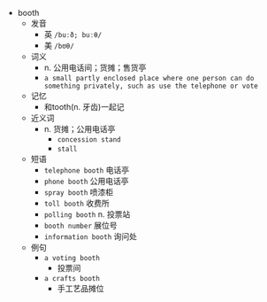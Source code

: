 - booth
  - 发音
    - 英 `/buːð; buːθ/`
    - 美 `/bʊθ/`
  - 词义
    - n. 公用电话间；货摊；售货亭
    - `a small partly enclosed place where one person can do something privately, such as use the telephone or vote`
  - 记忆
    - 和tooth(n. 牙齿)一起记
  - 近义词
    - n. 货摊；公用电话亭
      - `concession stand`
      - `stall`
  - 短语
    - `telephone booth` 电话亭 
    - `phone booth` 公用电话亭 
    - `spray booth` 喷漆柜 
    - `toll booth` 收费所 
    - `polling booth` n. 投票站 
    - `booth number` 展位号 
    - `information booth` 询问处 
  - 例句
    - `a voting booth`
      - 投票间
    - `a crafts booth`
      - 手工艺品摊位

